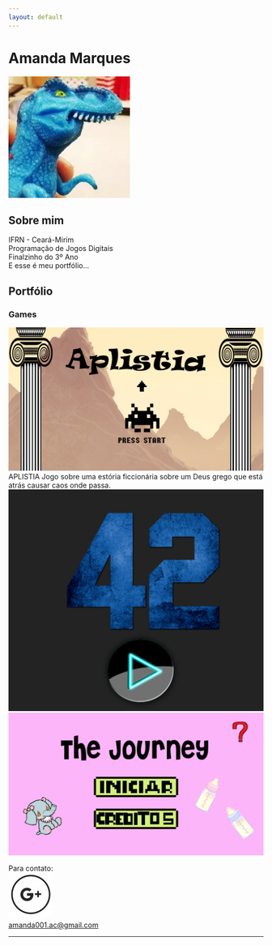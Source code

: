 ```yaml
---
layout: default
---
```

# Amanda Marques   
![](dinofauro.png)


## Sobre mim
  IFRN - Ceará-Mirim   
  Programação de Jogos Digitais   
  Finalzinho do 3º Ano   
  E esse é meu portfólio...
## Portfólio   
### Games

[![](aplistia.png)](https://amanda13.github.io/Aplistia/)  
APLISTIA
  Jogo sobre uma estória ficcionária sobre um Deus grego que está atrás causar caos onde passa.
[![](42.PNG)](https://amanda13.github.io/amanda13.github.io/Jogo/)
[![](journey.png)](amanda13.github.io/TheJourney/)




Para contato:   
![](gmail.png)   
amanda001.ac@gmail.com
* * *

[//]: # (Não aparece)

